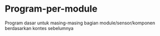# Program-per-module
 Program dasar untuk masing-masing bagian module/sensor/komponen berdasarkan kontes sebelumnya
